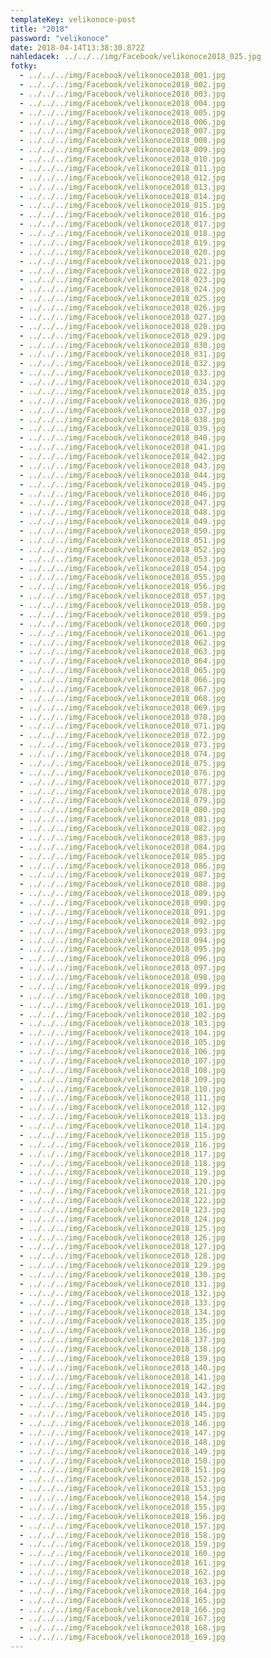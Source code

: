 ```yaml
---
templateKey: velikonoce-post
title: "2018"
password: "velikonoce"
date: 2018-04-14T13:38:30.872Z
nahledacek: ../../../img/Facebook/velikonoce2018_025.jpg
fotky:
  - ../../../img/Facebook/velikonoce2018_001.jpg
  - ../../../img/Facebook/velikonoce2018_002.jpg
  - ../../../img/Facebook/velikonoce2018_003.jpg
  - ../../../img/Facebook/velikonoce2018_004.jpg
  - ../../../img/Facebook/velikonoce2018_005.jpg
  - ../../../img/Facebook/velikonoce2018_006.jpg
  - ../../../img/Facebook/velikonoce2018_007.jpg
  - ../../../img/Facebook/velikonoce2018_008.jpg
  - ../../../img/Facebook/velikonoce2018_009.jpg
  - ../../../img/Facebook/velikonoce2018_010.jpg
  - ../../../img/Facebook/velikonoce2018_011.jpg
  - ../../../img/Facebook/velikonoce2018_012.jpg
  - ../../../img/Facebook/velikonoce2018_013.jpg
  - ../../../img/Facebook/velikonoce2018_014.jpg
  - ../../../img/Facebook/velikonoce2018_015.jpg
  - ../../../img/Facebook/velikonoce2018_016.jpg
  - ../../../img/Facebook/velikonoce2018_017.jpg
  - ../../../img/Facebook/velikonoce2018_018.jpg
  - ../../../img/Facebook/velikonoce2018_019.jpg
  - ../../../img/Facebook/velikonoce2018_020.jpg
  - ../../../img/Facebook/velikonoce2018_021.jpg
  - ../../../img/Facebook/velikonoce2018_022.jpg
  - ../../../img/Facebook/velikonoce2018_023.jpg
  - ../../../img/Facebook/velikonoce2018_024.jpg
  - ../../../img/Facebook/velikonoce2018_025.jpg
  - ../../../img/Facebook/velikonoce2018_026.jpg
  - ../../../img/Facebook/velikonoce2018_027.jpg
  - ../../../img/Facebook/velikonoce2018_028.jpg
  - ../../../img/Facebook/velikonoce2018_029.jpg
  - ../../../img/Facebook/velikonoce2018_030.jpg
  - ../../../img/Facebook/velikonoce2018_031.jpg
  - ../../../img/Facebook/velikonoce2018_032.jpg
  - ../../../img/Facebook/velikonoce2018_033.jpg
  - ../../../img/Facebook/velikonoce2018_034.jpg
  - ../../../img/Facebook/velikonoce2018_035.jpg
  - ../../../img/Facebook/velikonoce2018_036.jpg
  - ../../../img/Facebook/velikonoce2018_037.jpg
  - ../../../img/Facebook/velikonoce2018_038.jpg
  - ../../../img/Facebook/velikonoce2018_039.jpg
  - ../../../img/Facebook/velikonoce2018_040.jpg
  - ../../../img/Facebook/velikonoce2018_041.jpg
  - ../../../img/Facebook/velikonoce2018_042.jpg
  - ../../../img/Facebook/velikonoce2018_043.jpg
  - ../../../img/Facebook/velikonoce2018_044.jpg
  - ../../../img/Facebook/velikonoce2018_045.jpg
  - ../../../img/Facebook/velikonoce2018_046.jpg
  - ../../../img/Facebook/velikonoce2018_047.jpg
  - ../../../img/Facebook/velikonoce2018_048.jpg
  - ../../../img/Facebook/velikonoce2018_049.jpg
  - ../../../img/Facebook/velikonoce2018_050.jpg
  - ../../../img/Facebook/velikonoce2018_051.jpg
  - ../../../img/Facebook/velikonoce2018_052.jpg
  - ../../../img/Facebook/velikonoce2018_053.jpg
  - ../../../img/Facebook/velikonoce2018_054.jpg
  - ../../../img/Facebook/velikonoce2018_055.jpg
  - ../../../img/Facebook/velikonoce2018_056.jpg
  - ../../../img/Facebook/velikonoce2018_057.jpg
  - ../../../img/Facebook/velikonoce2018_058.jpg
  - ../../../img/Facebook/velikonoce2018_059.jpg
  - ../../../img/Facebook/velikonoce2018_060.jpg
  - ../../../img/Facebook/velikonoce2018_061.jpg
  - ../../../img/Facebook/velikonoce2018_062.jpg
  - ../../../img/Facebook/velikonoce2018_063.jpg
  - ../../../img/Facebook/velikonoce2018_064.jpg
  - ../../../img/Facebook/velikonoce2018_065.jpg
  - ../../../img/Facebook/velikonoce2018_066.jpg
  - ../../../img/Facebook/velikonoce2018_067.jpg
  - ../../../img/Facebook/velikonoce2018_068.jpg
  - ../../../img/Facebook/velikonoce2018_069.jpg
  - ../../../img/Facebook/velikonoce2018_070.jpg
  - ../../../img/Facebook/velikonoce2018_071.jpg
  - ../../../img/Facebook/velikonoce2018_072.jpg
  - ../../../img/Facebook/velikonoce2018_073.jpg
  - ../../../img/Facebook/velikonoce2018_074.jpg
  - ../../../img/Facebook/velikonoce2018_075.jpg
  - ../../../img/Facebook/velikonoce2018_076.jpg
  - ../../../img/Facebook/velikonoce2018_077.jpg
  - ../../../img/Facebook/velikonoce2018_078.jpg
  - ../../../img/Facebook/velikonoce2018_079.jpg
  - ../../../img/Facebook/velikonoce2018_080.jpg
  - ../../../img/Facebook/velikonoce2018_081.jpg
  - ../../../img/Facebook/velikonoce2018_082.jpg
  - ../../../img/Facebook/velikonoce2018_083.jpg
  - ../../../img/Facebook/velikonoce2018_084.jpg
  - ../../../img/Facebook/velikonoce2018_085.jpg
  - ../../../img/Facebook/velikonoce2018_086.jpg
  - ../../../img/Facebook/velikonoce2018_087.jpg
  - ../../../img/Facebook/velikonoce2018_088.jpg
  - ../../../img/Facebook/velikonoce2018_089.jpg
  - ../../../img/Facebook/velikonoce2018_090.jpg
  - ../../../img/Facebook/velikonoce2018_091.jpg
  - ../../../img/Facebook/velikonoce2018_092.jpg
  - ../../../img/Facebook/velikonoce2018_093.jpg
  - ../../../img/Facebook/velikonoce2018_094.jpg
  - ../../../img/Facebook/velikonoce2018_095.jpg
  - ../../../img/Facebook/velikonoce2018_096.jpg
  - ../../../img/Facebook/velikonoce2018_097.jpg
  - ../../../img/Facebook/velikonoce2018_098.jpg
  - ../../../img/Facebook/velikonoce2018_099.jpg
  - ../../../img/Facebook/velikonoce2018_100.jpg
  - ../../../img/Facebook/velikonoce2018_101.jpg
  - ../../../img/Facebook/velikonoce2018_102.jpg
  - ../../../img/Facebook/velikonoce2018_103.jpg
  - ../../../img/Facebook/velikonoce2018_104.jpg
  - ../../../img/Facebook/velikonoce2018_105.jpg
  - ../../../img/Facebook/velikonoce2018_106.jpg
  - ../../../img/Facebook/velikonoce2018_107.jpg
  - ../../../img/Facebook/velikonoce2018_108.jpg
  - ../../../img/Facebook/velikonoce2018_109.jpg
  - ../../../img/Facebook/velikonoce2018_110.jpg
  - ../../../img/Facebook/velikonoce2018_111.jpg
  - ../../../img/Facebook/velikonoce2018_112.jpg
  - ../../../img/Facebook/velikonoce2018_113.jpg
  - ../../../img/Facebook/velikonoce2018_114.jpg
  - ../../../img/Facebook/velikonoce2018_115.jpg
  - ../../../img/Facebook/velikonoce2018_116.jpg
  - ../../../img/Facebook/velikonoce2018_117.jpg
  - ../../../img/Facebook/velikonoce2018_118.jpg
  - ../../../img/Facebook/velikonoce2018_119.jpg
  - ../../../img/Facebook/velikonoce2018_120.jpg
  - ../../../img/Facebook/velikonoce2018_121.jpg
  - ../../../img/Facebook/velikonoce2018_122.jpg
  - ../../../img/Facebook/velikonoce2018_123.jpg
  - ../../../img/Facebook/velikonoce2018_124.jpg
  - ../../../img/Facebook/velikonoce2018_125.jpg
  - ../../../img/Facebook/velikonoce2018_126.jpg
  - ../../../img/Facebook/velikonoce2018_127.jpg
  - ../../../img/Facebook/velikonoce2018_128.jpg
  - ../../../img/Facebook/velikonoce2018_129.jpg
  - ../../../img/Facebook/velikonoce2018_130.jpg
  - ../../../img/Facebook/velikonoce2018_131.jpg
  - ../../../img/Facebook/velikonoce2018_132.jpg
  - ../../../img/Facebook/velikonoce2018_133.jpg
  - ../../../img/Facebook/velikonoce2018_134.jpg
  - ../../../img/Facebook/velikonoce2018_135.jpg
  - ../../../img/Facebook/velikonoce2018_136.jpg
  - ../../../img/Facebook/velikonoce2018_137.jpg
  - ../../../img/Facebook/velikonoce2018_138.jpg
  - ../../../img/Facebook/velikonoce2018_139.jpg
  - ../../../img/Facebook/velikonoce2018_140.jpg
  - ../../../img/Facebook/velikonoce2018_141.jpg
  - ../../../img/Facebook/velikonoce2018_142.jpg
  - ../../../img/Facebook/velikonoce2018_143.jpg
  - ../../../img/Facebook/velikonoce2018_144.jpg
  - ../../../img/Facebook/velikonoce2018_145.jpg
  - ../../../img/Facebook/velikonoce2018_146.jpg
  - ../../../img/Facebook/velikonoce2018_147.jpg
  - ../../../img/Facebook/velikonoce2018_148.jpg
  - ../../../img/Facebook/velikonoce2018_149.jpg
  - ../../../img/Facebook/velikonoce2018_150.jpg
  - ../../../img/Facebook/velikonoce2018_151.jpg
  - ../../../img/Facebook/velikonoce2018_152.jpg
  - ../../../img/Facebook/velikonoce2018_153.jpg
  - ../../../img/Facebook/velikonoce2018_154.jpg
  - ../../../img/Facebook/velikonoce2018_155.jpg
  - ../../../img/Facebook/velikonoce2018_156.jpg
  - ../../../img/Facebook/velikonoce2018_157.jpg
  - ../../../img/Facebook/velikonoce2018_158.jpg
  - ../../../img/Facebook/velikonoce2018_159.jpg
  - ../../../img/Facebook/velikonoce2018_160.jpg
  - ../../../img/Facebook/velikonoce2018_161.jpg
  - ../../../img/Facebook/velikonoce2018_162.jpg
  - ../../../img/Facebook/velikonoce2018_163.jpg
  - ../../../img/Facebook/velikonoce2018_164.jpg
  - ../../../img/Facebook/velikonoce2018_165.jpg
  - ../../../img/Facebook/velikonoce2018_166.jpg
  - ../../../img/Facebook/velikonoce2018_167.jpg
  - ../../../img/Facebook/velikonoce2018_168.jpg
  - ../../../img/Facebook/velikonoce2018_169.jpg
---
```

